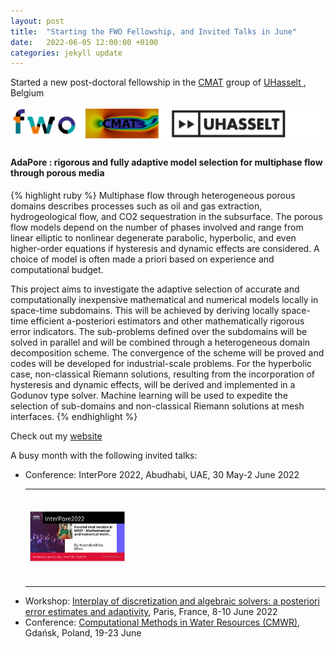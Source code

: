 ```yaml
---
layout: post
title:  "Starting the FWO Fellowship, and Invited Talks in June"
date:   2022-06-05 12:00:00 +0100
categories: jekyll update
---
```


Started a new post-doctoral fellowship in the <a href="https://www.uhasselt.be/cmat"> CMAT</a> group of <a href="https://www.uhasselt.be/nl">UHasselt </a>, Belgium

<img src="\Pictures\fwo.png">


<h4><b>AdaPore</b> : rigorous and fully adaptive model selection for multiphase flow through porous media</h4>
{% highlight ruby %}
Multiphase flow through heterogeneous porous domains describes processes such as oil and gas extraction, hydrogeological flow, and CO2 sequestration in the subsurface.
 The porous flow models depend on the number of phases involved and range from linear elliptic to nonlinear degenerate parabolic, hyperbolic, and even higher-order equations if hysteresis 
and dynamic effects are considered. A choice of model is often made a priori based on experience and computational budget. 

This project aims to investigate the adaptive selection of accurate and computationally inexpensive mathematical and numerical models locally in space-time subdomains. 
This will be achieved by deriving locally space-time efficient a-posteriori estimators and other mathematically rigorous error indicators. 
The sub-problems defined over the subdomains will be solved in parallel and will be combined through a heterogeneous domain decomposition scheme. 
The convergence of the scheme will be proved and codes will be developed for industrial-scale problems. 
For the hyperbolic case, non-classical Riemann solutions, resulting from the incorporation of hysteresis and dynamic effects, will be derived and implemented in a Godunov type solver.
Machine learning will be used to expedite the selection of sub-domains and non-classical Riemann solutions at mesh interfaces.
{% endhighlight %}

Check out my <a href="https://www.uhasselt.be/en/who-is-who/detail/koondanibha-mitra">website</a>

A busy month with the following invited talks:

<ul style="list-style-image: url('/icons/mic.png');">
<li> 
Conference: InterPore 2022, Abudhabi, UAE, 30 May-2 June 2022
</li>

<table>
<tr><td><img src="\Pictures\InterPore2022.png" width=300></td><td>
<script src="https://fast.wistia.com/embed/medias/1i610qb9k2.jsonp" async></script><script src="https://fast.wistia.com/assets/external/E-v1.js" async></script><span class="wistia_embed wistia_async_1i610qb9k2 popover=true popoverAnimateThumbnail=true" style="display:inline-block;height:150px;position:relative;width:300px">&nbsp;</span>
</td></tr>
</table>

<li> 
Workshop: <a href="https://project.inria.fr/gatipor/events/workshop2020/">Interplay of discretization and algebraic solvers: a posteriori error estimates and adaptivity</a>, Paris, France, 8-10 June 2022
</li>

<li> 
Conference: <a href="https://cmwrconference.org/">Computational Methods in Water Resources (CMWR)</a>, Gdańsk, Poland, 19-23 June
</li>
</ul>